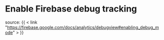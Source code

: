 # Enable Firebase debug tracking


source: {{ < link "https://firebase.google.com/docs/analytics/debugview#enabling_debug_mode" > }}
